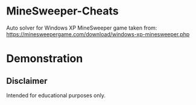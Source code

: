 # MineSweeper-Cheats
Auto solver for Windows XP MineSweeper
game taken from: https://minesweepergame.com/download/windows-xp-minesweeper.php

# Demonstration


## Disclaimer
Intended for educational purposes only.
